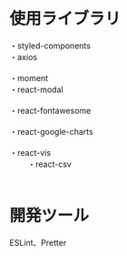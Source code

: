 # 使用ライブラリ
・styled-components<br/>
・axios<br/>    
・moment<br/> 
・react-modal<br/>  
・react-fontawesome<br/>  
・react-google-charts<br/>  
・react-vis<br/> 　　 
・react-csv<br/>　    　 
　
# 開発ツール    　 
ESLint、Pretter 
　
